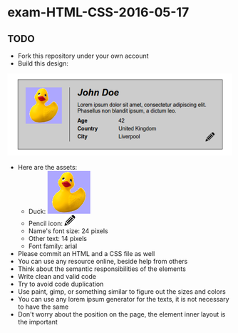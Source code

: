 # exam-HTML-CSS-2016-05-17

## TODO
 - Fork this repository under your own account
 - Build this design:

![design](1.png)
 - Here are the assets:
   - Duck: ![duck](duck.png)
   - Pencil icon: ![pencil-icon](edit-icon.png)
   - Name's font size: 24 pixels
   - Other text: 14 pixels
   - Font family: arial
 - Please commit an HTML and a CSS file as well
 - You can use any resource online, beside help from others
 - Think about the semantic responsibilities of the elements
 - Write clean and valid code
 - Try to avoid code duplication
 - Use paint, gimp, or something similar to figure out the sizes and colors
 - You can use any lorem ipsum generator for the texts, it is not necessary to have the same
 - Don't worry about the position on the page, the element inner layout is the important
